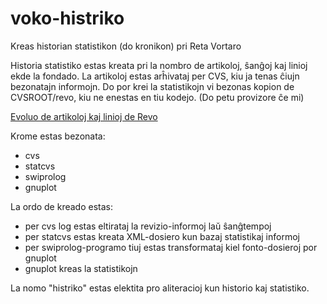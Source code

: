 # voko-histriko
Kreas historian statistikon (do kronikon) pri Reta Vortaro

Historia statistiko estas kreata pri la nombro de artikoloj, ŝanĝoj kaj linioj ekde la fondado. La artikoloj estas arĥivataj per CVS, kiu ja tenas ĉiujn bezonatajn informojn. Do por krei la statistikojn vi bezonas kopion de CVSROOT/revo, kiu ne enestas en tiu kodejo. (Do petu provizore ĉe mi)

[Evoluo de artikoloj kaj linioj de Revo](revo_commits.png)

Krome estas bezonata:
- cvs
- statcvs
- swiprolog
- gnuplot

La ordo de kreado estas:
- per cvs log estas eltirataj la revizio-informoj laŭ ŝanĝtempoj
- per statcvs estas kreata XML-dosiero kun bazaj statistikaj informoj
- per swiprolog-programo tiuj estas transformataj kiel fonto-dosieroj por gnuplot
- gnuplot kreas la statistikojn


La nomo "histriko" estas elektita pro aliteracioj kun historio kaj statistiko.
